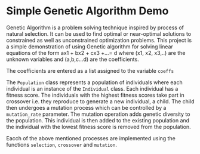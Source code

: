 # Simple Genetic Algorithm Demo
Genetic Algorithm is a problem solving technique inspired by process of natural selection. It can be used to find optimal or near-optimal solutions to constrained as well as unconstrained optimization problems.
This project is a simple demonstration of using Genetic algorithm for solving linear equations of the form ax1 + bx2 + cx3 +...= d where (x1, x2, x3,..) are the unknown variables and (a,b,c...d) are the coefficients.

The coefficients are entered as a list assigned to the variable `coeffs`

The `Population` class represents a population of individuals where each individual is an instance of the `Individual` class. Each individual has a fitness score. The individuals with the highest fitness scores take part in crossover i.e. they reproduce to generate a new individual, a child. The child then undergoes a mutation process which can be controlled by a `mutation_rate` parameter. The mutation operation adds genetic diversity to the population. This individual is then added to the existing population and the individual with the lowest fitness score is removed from the population.

Eacch of the above mentioned processes are implemented using the functions `selection`, `crossover` and `mutation`.
